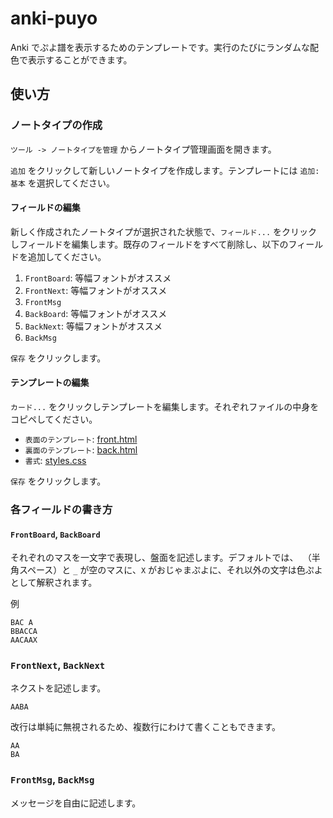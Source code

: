 # anki-puyo

Anki でぷよ譜を表示するためのテンプレートです。実行のたびにランダムな配色で表示することができます。

## 使い方

### ノートタイプの作成

`ツール -> ノートタイプを管理` からノートタイプ管理画面を開きます。

`追加` をクリックして新しいノートタイプを作成します。テンプレートには `追加: 基本` を選択してください。

#### フィールドの編集

新しく作成されたノートタイプが選択された状態で、`フィールド...` をクリックしフィールドを編集します。既存のフィールドをすべて削除し、以下のフィールドを追加してください。

1. `FrontBoard`: 等幅フォントがオススメ
2. `FrontNext`: 等幅フォントがオススメ
3. `FrontMsg`
4. `BackBoard`: 等幅フォントがオススメ
5. `BackNext`: 等幅フォントがオススメ
6. `BackMsg`

`保存` をクリックします。

#### テンプレートの編集

`カード...` をクリックしテンプレートを編集します。それぞれファイルの中身をコピペしてください。

- `表面のテンプレート`: [front.html](https://github.com/noriapi/anki-puyo/releases/latest/download/front.html)
- `裏面のテンプレート`: [back.html](https://github.com/noriapi/anki-puyo/releases/latest/download/back.html)
- `書式`: [styles.css](https://github.com/noriapi/anki-puyo/releases/latest/download/style.css)

`保存` をクリックします。

### 各フィールドの書き方

#### `FrontBoard`, `BackBoard`

それぞれのマスを一文字で表現し、盤面を記述します。デフォルトでは、` `（半角スペース）と `_` が空のマスに、`X` がおじゃまぷよに、それ以外の文字は色ぷよとして解釈されます。

例

```
BAC A
BBACCA
AACAAX
```

### `FrontNext`, `BackNext`

ネクストを記述します。

```
AABA
```

改行は単純に無視されるため、複数行にわけて書くこともできます。

```
AA
BA
```

### `FrontMsg`, `BackMsg`

メッセージを自由に記述します。
